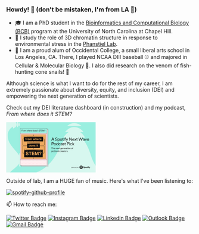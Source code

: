 ### Howdy! 🤠 (don't be mistaken, I'm from LA 🌴)

* 🎓 I am a PhD student in the [Bioinformatics and Computational Biology (BCB)](https://bcb.unc.edu/) program at the University of North Carolina at Chapel Hill.
* 🔬 I study the role of 3D chromatin structure in response to environmental stress in the [Phanstiel Lab](http://phanstiel-lab.med.unc.edu/).
* 🐯 I am a proud alum of Occidental College, a small liberal arts school in Los Angeles, CA. There, I played NCAA DIII baseball ⚾️ and majored in Cellular & Molecular Biology 🧬. I also did research on the venom of fish-hunting cone snails! 🐚 

Although science is what I want to do for the rest of my career, I am extremely passionate about diversity, equity, and inclusion (DEI) and empowering the next generation of scientists.

Check out my DEI literature dashboard (in construction) and my podcast, _From where does it STEM?_ 

[<img src="Spotify_NextWave_Wrap-Up-Social-Assets_1920x1080 From where does it STEM.png" align="center" width="240" height="135">](https://open.spotify.com/show/1KLdFOVbk70n2qAz6zcdv2?si=071251fffec04685)

Outside of lab, I am a HUGE fan of music. Here's what I've been listening to:

[![spotify-github-profile](https://spotify-github-profile.vercel.app/api/view?uid=1246212565&cover_image=true&theme=novatorem&show_offline=false&background_color=121212&interchange=false&bar_color=53b14f&bar_color_cover=false)](https://open.spotify.com/user/1246212565?si=e4b417f50fbd48ff)

📫 How to reach me:

[![Twitter Badge](https://img.shields.io/badge/Twitter-1DA1F2?style=for-the-badge&logo=twitter&logoColor=white)](https://twitter.com/jpflores_31) [![Instagram Badge](https://img.shields.io/badge/Instagram-E4405F?style=for-the-badge&logo=instagram&logoColor=white
)](https://www.instagram.com/jpflores_31/) [![Linkedin Badge](https://img.shields.io/badge/LinkedIn-0077B5?style=for-the-badge&logo=linkedin&logoColor=white)](https://www.linkedin.com/in/john-patrick-flores/) [![Outlook Badge](https://img.shields.io/badge/Microsoft_Outlook-0078D4?style=for-the-badge&logo=microsoft-outlook&logoColor=white
)](mailto:jflores@unc.edu) [![Gmail Badge](https://img.shields.io/badge/Gmail-D14836?style=for-the-badge&logo=gmail&logoColor=white)](mailto:jpflores013@gmail.com)
